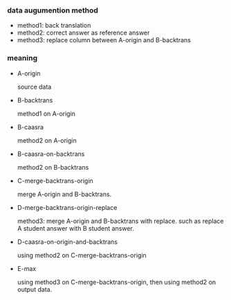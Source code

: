 

### data augumention method
* method1: back translation
* method2: correct answer as reference answer
* method3: replace column between A-origin and B-backtrans

### meaning
* A-origin

    source data

* B-backtrans
    
    method1 on A-origin

* B-caasra

    method2 on A-origin

* B-caasra-on-backtrans

    method2 on B-backtrans

* C-merge-backtrans-origin

    merge A-origin and B-backtrans.

* D-merge-backtrans-origin-replace
    
    method3: merge A-origin and B-backtrans with replace. such as replace A student answer with B student answer.

* D-caasra-on-origin-and-backtrans

    using method2 on C-merge-backtrans-origin

* E-max

    using method3 on C-merge-backtrans-origin, then using method2 on output data.
